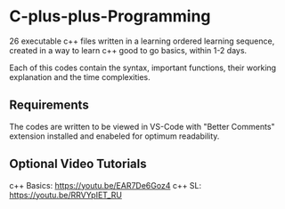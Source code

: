 # C-plus-plus-Programming

26 executable c++ files written in a learning ordered learning sequence, created
in a way to learn c++ good to go basics, within 1-2 days.

Each of this codes contain the syntax, important functions, their working
explanation and the time complexities.

## Requirements

The codes are written to be viewed in VS-Code with "Better Comments" extension
installed and enabeled for optimum readability.

## Optional Video Tutorials

c++ Basics: https://youtu.be/EAR7De6Goz4 
c++ SL: https://youtu.be/RRVYpIET_RU
